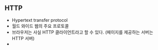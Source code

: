 ## HTTP
- Hypertext transfer protocol
- 월드 와이드 웹의 주요 프로토콜
- 브라우저는 사실 HTTP 클라이언트라고 할 수 있다. (페이지를 제공하는 서버는 HTTP 서버)
- 
